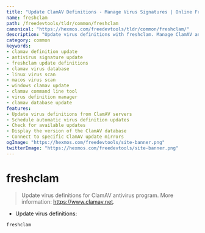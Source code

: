 ```yaml
---
title: "Update ClamAV Definitions - Manage Virus Signatures | Online Free DevTools by Hexmos"
name: freshclam
path: /freedevtools/tldr/common/freshclam
canonical: "https://hexmos.com/freedevtools/tldr/common/freshclam/"
description: "Update virus definitions with freshclam. Manage ClamAV antivirus signatures to ensure up-to-date protection against malware. Free online tool, no registration required."
category: common
keywords:
- clamav definition update
- antivirus signature update
- freshclam update definitions
- clamav virus database
- linux virus scan
- macos virus scan
- windows clamav update
- clamav command line tool
- virus definition manager
- clamav database update
features:
- Update virus definitions from ClamAV servers
- Schedule automatic virus definition updates
- Check for available updates
- Display the version of the ClamAV database
- Connect to specific ClamAV update mirrors
ogImage: "https://hexmos.com/freedevtools/site-banner.png"
twitterImage: "https://hexmos.com/freedevtools/site-banner.png"
---
```


# freshclam

> Update virus definitions for ClamAV antivirus program.
> More information: <https://www.clamav.net>.

- Update virus definitions:

`freshclam`
